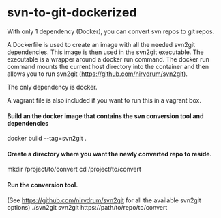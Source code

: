 svn-to-git-dockerized
=====================

With only 1 dependency (Docker), you can convert svn repos to git repos. 

A Dockerfile is used to create an image with all the needed svn2git dependencies. This image is then used in the svn2git executable. The executable is a wrapper around a docker run command. The docker run command mounts the current host directory into the container and then allows you to run svn2git (https://github.com/nirvdrum/svn2git). 

The only dependency is docker.

A vagrant file is also included if you want to run this in a vagrant box.

#### Build an the docker image that contains the svn conversion tool and dependencies
docker build --tag=svn2git .

#### Create a directory where you want the newly converted repo to reside.
mkdir /project/to/convert
cd /project/to/convert

#### Run the conversion tool. 
(See https://github.com/nirvdrum/svn2git for all the available svn2git options)
./svn2git svn2git https://path/to/repo/to/convert
